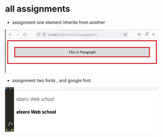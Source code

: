 # all assignments

- assignment one
 element inherite from another  

![inherit](./images/assignment1.png)

- assignment two
  fonts , and google font

![text fonts](./images/assignment2.png)

